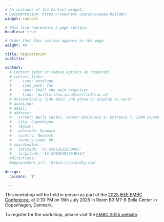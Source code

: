 ```yaml
---
# An instance of the Contact widget.
# Documentation: https://wowchemy.com/docs/page-builder/
widget: contact

# This file represents a page section.
headless: true

# Order that this section appears on the page.
weight: 40

title: Registration
subtitle:

content:
  # Contact (edit or remove options as required)
  # contact_links:
  #   - icon: envelope
  #     icon_pack: fas
  #     name: Email the main organiser
  #     link: 'mailto:shuo.zhou@sheffield.ac.uk'
  # Automatically link email and phone or display as text?
  # autolink: 
  # email: 
  # address:
  #   street: Bella Center, Center Boulevard 9, Entrance 7, 2300 Copenhagen S
  #   city: Copenhagen
  #   region:
  #   postcode: Denmark
  #   country: Denmark
  #   country_code: DK
  # coordinates: 
  #   latitude: '55.63812612858883'
  #   longitude: '12.579053873540113'
  #directions:
  #appointment_url: 'https://calendly.com'
  
design:
  columns: '1'

---
```


This workshop will be held in person as part of the [2025 IEEE EMBC Conference](https://embc.embs.org/2025/), at 2:30 PM on 16th July 2025 in Room B3 M7-8 Bella Center in Copenhagen, Denmark.

To register for the workshop, please visit the [EMBC 2025 website](https://embc.embs.org/2025/registration/).

